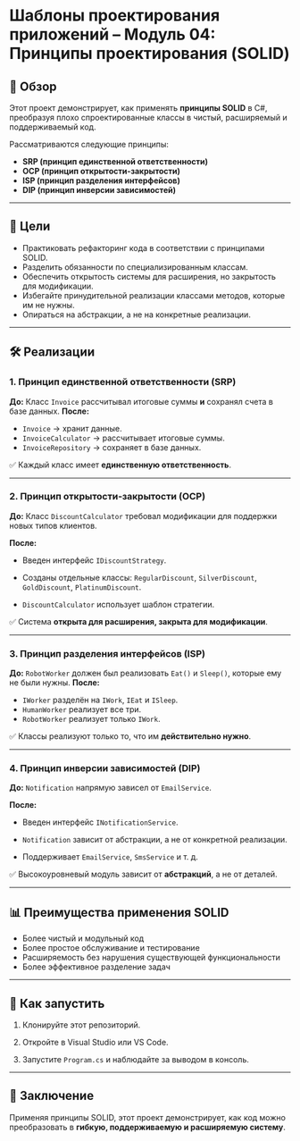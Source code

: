 # Шаблоны проектирования приложений – Модуль 04: Принципы проектирования (SOLID)

## 📌 Обзор
Этот проект демонстрирует, как применять **принципы SOLID** в C#, преобразуя плохо спроектированные классы в чистый, расширяемый и поддерживаемый код.

Рассматриваются следующие принципы:
- **SRP (принцип единственной ответственности)**
- **OCP (принцип открытости-закрытости)**
- **ISP (принцип разделения интерфейсов)**
- **DIP (принцип инверсии зависимостей)**

---

## 🎯 Цели
- Практиковать рефакторинг кода в соответствии с принципами SOLID.
- Разделить обязанности по специализированным классам.
- Обеспечить открытость системы для расширения, но закрытость для модификации.
- Избегайте принудительной реализации классами методов, которые им не нужны.
- Опираться на абстракции, а не на конкретные реализации.

---

## 🛠 Реализации

### 1. Принцип единственной ответственности (SRP)
**До:** Класс `Invoice` рассчитывал итоговые суммы **и** сохранял счета в базе данных.
**После:**
- `Invoice` → хранит данные.
- `InvoiceCalculator` → рассчитывает итоговые суммы.
- `InvoiceRepository` → сохраняет в базе данных.

✅ Каждый класс имеет **единственную ответственность**.

---

### 2. Принцип открытости-закрытости (OCP)
**До:** Класс `DiscountCalculator` требовал модификации для поддержки новых типов клиентов.

**После:**
- Введен интерфейс `IDiscountStrategy`.

- Созданы отдельные классы: `RegularDiscount`, `SilverDiscount`, `GoldDiscount`, `PlatinumDiscount`.
- `DiscountCalculator` использует шаблон стратегии.

✅ Система **открыта для расширения, закрыта для модификации**.

---

### 3. Принцип разделения интерфейсов (ISP)
**До:** `RobotWorker` должен был реализовать `Eat()` и `Sleep()`, которые ему не были нужны.
**После:**
- `IWorker` разделён на `IWork`, `IEat` и `ISleep`.
- `HumanWorker` реализует все три.
- `RobotWorker` реализует только `IWork`.

✅ Классы реализуют только то, что им **действительно нужно**.

---

### 4. Принцип инверсии зависимостей (DIP)
**До:** `Notification` напрямую зависел от `EmailService`.

**После:**
- Введен интерфейс `INotificationService`.
- `Notification` зависит от абстракции, а не от конкретной реализации.

- Поддерживает `EmailService`, `SmsService` и т. д.

✅ Высокоуровневый модуль зависит от **абстракций**, а не от деталей.

---

## 📊 Преимущества применения SOLID
- Более чистый и модульный код
- Более простое обслуживание и тестирование
- Расширяемость без нарушения существующей функциональности
- Более эффективное разделение задач

---

## 🚀 Как запустить
1. Клонируйте этот репозиторий.

2. Откройте в Visual Studio или VS Code.

3. Запустите `Program.cs` и наблюдайте за выводом в консоль.

---

## 📌 Заключение
Применяя принципы SOLID, этот проект демонстрирует, как код можно преобразовать в **гибкую, поддерживаемую и расширяемую систему**.
